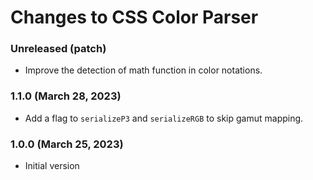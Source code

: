 # Changes to CSS Color Parser

### Unreleased (patch)

- Improve the detection of math function in color notations.

### 1.1.0 (March 28, 2023)

- Add a flag to `serializeP3` and `serializeRGB` to skip gamut mapping.

### 1.0.0 (March 25, 2023)

- Initial version
